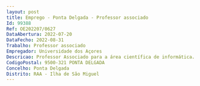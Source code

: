 ```yaml
--- 
layout: post
title: Emprego - Ponta Delgada - Professor associado
Id: 99388
Ref: OE202207/0627
DataAbertura: 2022-07-20
DataFecho: 2022-08-31
Trabalho: Professor associado
Empregador: Universidade dos Açores
Descricao: Professor Associado para a área científica de informática.
CodigoPostal: 9500-321 PONTA DELGADA
Concelho: Ponta Delgada
Distrito: RAA - Ilha de São Miguel
--- 
```

